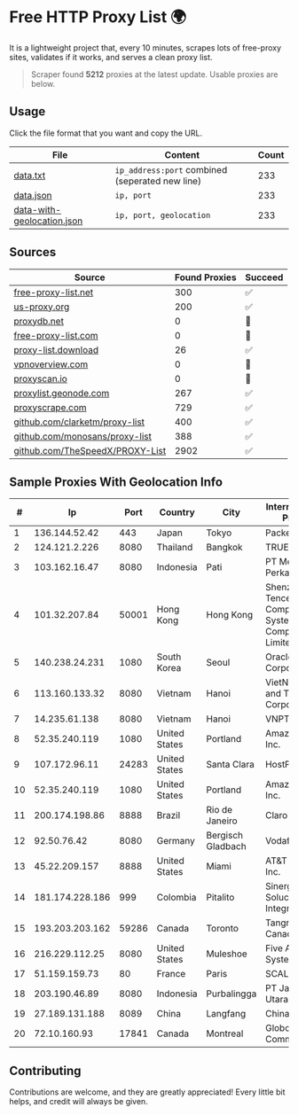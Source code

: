 
# Free HTTP Proxy List 🌍

It is a lightweight project that, every 10 minutes, scrapes lots of free-proxy sites, validates if it works, and serves a clean proxy list.


> Scraper found **5212** proxies at the latest update. Usable proxies are below.

## Usage

Click the file format that you want and copy the URL.


|File|Content|Count|
|----|-------|-----|
|[data.txt](https://raw.githubusercontent.com/themiralay/Proxy-List-World/master/data.txt)|`ip_address:port` combined (seperated new line)|233|
|[data.json](https://raw.githubusercontent.com/themiralay/Proxy-List-World/master/data.json)|`ip, port`|233|
|[data-with-geolocation.json](https://raw.githubusercontent.com/themiralay/Proxy-List-World/master/data-with-geolocation.json)|`ip, port, geolocation`|233|

## Sources

|Source|Found Proxies|Succeed|
|------|-------------|-------|
|[free-proxy-list.net](https://free-proxy-list.net)|300|✅|
|[us-proxy.org](https://www.us-proxy.org)|200|✅|
|[proxydb.net](http://proxydb.net)|0|🚫|
|[free-proxy-list.com](https://free-proxy-list.com/?page=&port=&type%5B%5D=http&type%5B%5D=https&up_time=0&search=Search)|0|🚫|
|[proxy-list.download](https://www.proxy-list.download/HTTP)|26|✅|
|[vpnoverview.com](https://vpnoverview.com/privacy/anonymous-browsing/free-proxy-servers)|0|🚫|
|[proxyscan.io](https://www.proxyscan.io)|0|🚫|
|[proxylist.geonode.com](https://proxylist.geonode.com/api/proxy-list?limit=300&page=1&sort_by=lastChecked&sort_type=desc&protocols=http,https)|267|✅|
|[proxyscrape.com](https://api.proxyscrape.com/v2/?request=displayproxies&protocol=http&timeout=10000&country=all&ssl=all&anonymity=all)|729|✅|
|[github.com/clarketm/proxy-list](https://raw.githubusercontent.com/clarketm/proxy-list/master/proxy-list-raw.txt)|400|✅|
|[github.com/monosans/proxy-list](https://raw.githubusercontent.com/monosans/proxy-list/main/proxies/http.txt)|388|✅|
|[github.com/TheSpeedX/PROXY-List](https://raw.githubusercontent.com/TheSpeedX/PROXY-List/master/http.txt)|2902|✅|


## Sample Proxies With Geolocation Info

|#|Ip|Port|Country|City|Internet Service Provider|
|-|--|----|-------|----|-------------------------|
|1|136.144.52.42|443|Japan|Tokyo|Packet Host, Inc.|
|2|124.121.2.226|8080|Thailand|Bangkok|TRUEBB|
|3|103.162.16.47|8080|Indonesia|Pati|PT Mega Data Perkasa|
|4|101.32.207.84|50001|Hong Kong|Hong Kong|Shenzhen Tencent Computer Systems Company Limited|
|5|140.238.24.231|1080|South Korea|Seoul|Oracle Corporation|
|6|113.160.133.32|8080|Vietnam|Hanoi|VietNam Post and Telecom Corporation|
|7|14.235.61.138|8080|Vietnam|Hanoi|VNPT|
|8|52.35.240.119|1080|United States|Portland|Amazon.com, Inc.|
|9|107.172.96.11|24283|United States|Santa Clara|HostPapa|
|10|52.35.240.119|1080|United States|Portland|Amazon.com, Inc.|
|11|200.174.198.86|8888|Brazil|Rio de Janeiro|Claro S.A|
|12|92.50.76.42|8080|Germany|Bergisch Gladbach|Vodafone|
|13|45.22.209.157|8888|United States|Miami|AT&T Services, Inc.|
|14|181.174.228.186|999|Colombia|Pitalito|Sinergy Soluciones Integrales|
|15|193.203.203.162|59286|Canada|Toronto|Tangram Canada Inc.|
|16|216.229.112.25|8080|United States|Muleshoe|Five Area Systems, LLC|
|17|51.159.159.73|80|France|Paris|SCALEWAY|
|18|203.190.46.89|8080|Indonesia|Purbalingga|PT Jaring Lintas Utara|
|19|27.189.131.188|8089|China|Langfang|Chinanet|
|20|72.10.160.93|17841|Canada|Montreal|GloboTech Communications|



## Contributing

Contributions are welcome, and they are greatly appreciated! Every
little bit helps, and credit will always be given.

